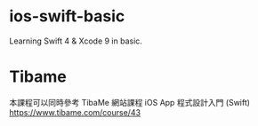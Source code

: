 # ios-swift-basic
Learning Swift 4 &amp; Xcode 9 in basic.

# Tibame
本課程可以同時參考 TibaMe 網站課程 iOS App 程式設計入門 (Swift) https://www.tibame.com/course/43
